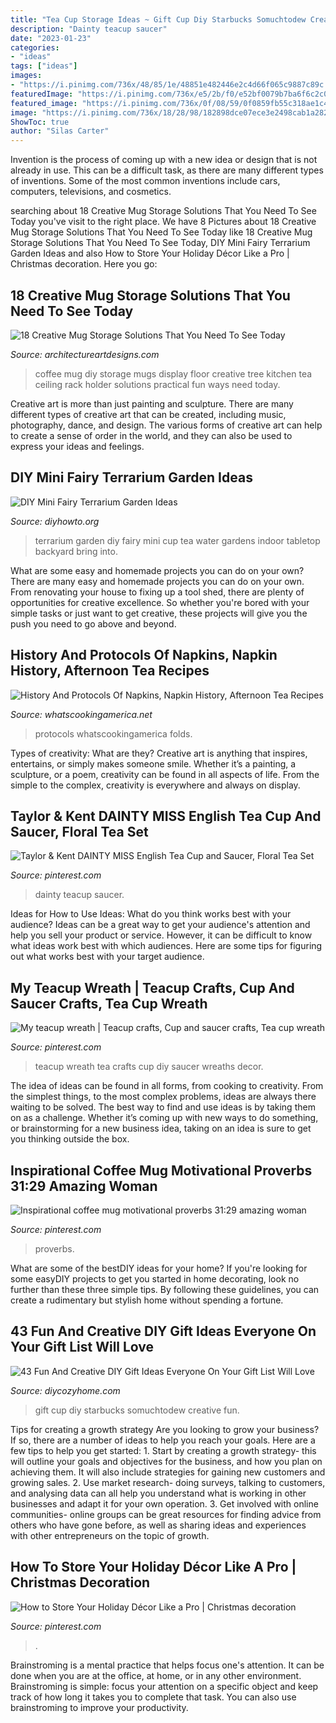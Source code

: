 ```yaml
---
title: "Tea Cup Storage Ideas ~ Gift Cup Diy Starbucks Somuchtodew Creative Fun"
description: "Dainty teacup saucer"
date: "2023-01-23"
categories:
- "ideas"
tags: ["ideas"]
images:
- "https://i.pinimg.com/736x/48/85/1e/48851e482446e2c4d66f065c9887c89c.jpg"
featuredImage: "https://i.pinimg.com/736x/e5/2b/f0/e52bf0079b7ba6f6c2c074f4b431f079.jpg"
featured_image: "https://i.pinimg.com/736x/0f/08/59/0f0859fb55c318ae1c413f480048bbe9--wreaths.jpg"
image: "https://i.pinimg.com/736x/18/28/98/182898dce07ece3e2498cab1a282239f.jpg"
ShowToc: true
author: "Silas Carter"
---
```



Invention is the process of coming up with a new idea or design that is not already in use. This can be a difficult task, as there are many different types of inventions. Some of the most common inventions include cars, computers, televisions, and cosmetics.

	

		
searching about 18 Creative Mug Storage Solutions That You Need To See Today you've visit to the right place. We have 8 Pictures about 18 Creative Mug Storage Solutions That You Need To See Today like 18 Creative Mug Storage Solutions That You Need To See Today, DIY Mini Fairy Terrarium Garden Ideas and also How to Store Your Holiday Décor Like a Pro | Christmas decoration. Here you go:
		
    
## 18 Creative Mug Storage Solutions That You Need To See Today

<img loading=lazy src="https://www.architectureartdesigns.com/wp-content/uploads/2016/09/17-35.jpg" onerror="this.onerror=null;this.src='https://tse4.mm.bing.net/th?id=OIP.GZhy9VZmbDjGnp6LUsZp-AHaJ4&amp;pid=15.1';" alt="18 Creative Mug Storage Solutions That You Need To See Today">

_Source: architectureartdesigns.com_

>coffee mug diy storage mugs display floor creative tree kitchen tea ceiling rack holder solutions practical fun ways need today. 

	

Creative art is more than just painting and sculpture. There are many different types of creative art that can be created, including music, photography, dance, and design. The various forms of creative art can help to create a sense of order in the world, and they can also be used to express your ideas and feelings.

    
## DIY Mini Fairy Terrarium Garden Ideas

<img loading=lazy src="http://www.diyhowto.org/wp-content/uploads/Tea-Cup-Terrarium-DIY-Mini-Fairy-Terrarium-Garden-Ideas.jpg" onerror="this.onerror=null;this.src='https://tse2.mm.bing.net/th?id=OIP.vKq1OElbp9odl4Rw3iSlewHaJ8&amp;pid=15.1';" alt="DIY Mini Fairy Terrarium Garden Ideas">

_Source: diyhowto.org_

>terrarium garden diy fairy mini cup tea water gardens indoor tabletop backyard bring into. 

	

What are some easy and homemade projects you can do on your own?
There are many easy and homemade projects you can do on your own. From renovating your house to fixing up a tool shed, there are plenty of opportunities for creative excellence. So whether you're bored with your simple tasks or just want to get creative, these projects will give you the push you need to go above and beyond.

    
## History And Protocols Of Napkins, Napkin History, Afternoon Tea Recipes

<img loading=lazy src="https://whatscookingamerica.net/wp-content/uploads/2015/03/VersaillesFancyNapkin-fold.jpg" onerror="this.onerror=null;this.src='https://tse2.mm.bing.net/th?id=OIP.b0hLGuIw0prwIbWE9DLrCAAAAA&amp;pid=15.1';" alt="History And Protocols Of Napkins, Napkin History, Afternoon Tea Recipes">

_Source: whatscookingamerica.net_

>protocols whatscookingamerica folds. 

	

Types of creativity: What are they?
Creative art is anything that inspires, entertains, or simply makes someone smile. Whether it’s a painting, a sculpture, or a poem, creativity can be found in all aspects of life. From the simple to the complex, creativity is everywhere and always on display.

    
## Taylor &amp; Kent DAINTY MISS English Tea Cup And Saucer, Floral Tea Set

<img loading=lazy src="https://i.pinimg.com/736x/18/28/98/182898dce07ece3e2498cab1a282239f.jpg" onerror="this.onerror=null;this.src='https://tse1.mm.bing.net/th?id=OIP.9rbcXvvfJa7SSJ6CAk7MfwHaFp&amp;pid=15.1';" alt="Taylor &amp; Kent DAINTY MISS English Tea Cup and Saucer, Floral Tea Set">

_Source: pinterest.com_

>dainty teacup saucer. 

	

Ideas for How to Use Ideas: What do you think works best with your audience?
Ideas can be a great way to get your audience's attention and help you sell your product or service. However, it can be difficult to know what ideas work best with which audiences. Here are some tips for figuring out what works best with your target audience.

    
## My Teacup Wreath | Teacup Crafts, Cup And Saucer Crafts, Tea Cup Wreath

<img loading=lazy src="https://i.pinimg.com/736x/0f/08/59/0f0859fb55c318ae1c413f480048bbe9--wreaths.jpg" onerror="this.onerror=null;this.src='https://tse1.mm.bing.net/th?id=OIP.UjDhhg0LzcuxjgCVx4maxAHaNK&amp;pid=15.1';" alt="My teacup wreath | Teacup crafts, Cup and saucer crafts, Tea cup wreath">

_Source: pinterest.com_

>teacup wreath tea crafts cup diy saucer wreaths decor. 

	

The idea of ideas can be found in all forms, from cooking to creativity. From the simplest things, to the most complex problems, ideas are always there waiting to be solved. The best way to find and use ideas is by taking them on as a challenge. Whether it’s coming up with new ways to do something, or brainstorming for a new business idea, taking on an idea is sure to get you thinking outside the box.

    
## Inspirational Coffee Mug Motivational Proverbs 31:29 Amazing Woman

<img loading=lazy src="https://i.pinimg.com/736x/e5/2b/f0/e52bf0079b7ba6f6c2c074f4b431f079.jpg" onerror="this.onerror=null;this.src='https://tse1.mm.bing.net/th?id=OIP.CxdeEqkCaZ7whRfjYvs2KwHaJ3&amp;pid=15.1';" alt="Inspirational coffee mug motivational proverbs 31:29 amazing woman">

_Source: pinterest.com_

>proverbs. 

	

What are some of the bestDIY ideas for your home?
If you're looking for some easyDIY projects to get you started in home decorating, look no further than these three simple tips. By following these guidelines, you can create a rudimentary but stylish home without spending a fortune.

    
## 43 Fun And Creative DIY Gift Ideas Everyone On Your Gift List Will Love

<img loading=lazy src="https://diycozyhome.com/wp-content/uploads/2015/12/starbucks-cup.jpg" onerror="this.onerror=null;this.src='https://tse4.mm.bing.net/th?id=OIP.DDcoYQJgmnfVD06p7t1KjQHaKo&amp;pid=15.1';" alt="43 Fun And Creative DIY Gift Ideas Everyone On Your Gift List Will Love">

_Source: diycozyhome.com_

>gift cup diy starbucks somuchtodew creative fun. 

	

Tips for creating a growth strategy
Are you looking to grow your business? If so, there are a number of ideas to help you reach your goals. Here are a few tips to help you get started: 1. Start by creating a growth strategy- this will outline your goals and objectives for the business, and how you plan on achieving them. It will also include strategies for gaining new customers and growing sales. 2. Use market research- doing surveys, talking to customers, and analysing data can all help you understand what is working in other businesses and adapt it for your own operation. 3. Get involved with online communities- online groups can be great resources for finding advice from others who have gone before, as well as sharing ideas and experiences with other entrepreneurs on the topic of growth. 
    
## How To Store Your Holiday Décor Like A Pro | Christmas Decoration

<img loading=lazy src="https://i.pinimg.com/736x/48/85/1e/48851e482446e2c4d66f065c9887c89c.jpg" onerror="this.onerror=null;this.src='https://tse4.mm.bing.net/th?id=OIP.t2F95WnTf5nqOR_8ljebcQHaLH&amp;pid=15.1';" alt="How to Store Your Holiday Décor Like a Pro | Christmas decoration">

_Source: pinterest.com_

>. 

	

Brainstroming is a mental practice that helps focus one's attention. It can be done when you are at the office, at home, or in any other environment. Brainstroming is simple: focus your attention on a specific object and keep track of how long it takes you to complete that task. You can also use brainstroming to improve your productivity.

